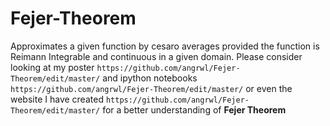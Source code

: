 # Fejer-Theorem
Approximates a given function by cesaro averages provided the function is Reimann Integrable and continuous in a given domain. 
Please consider looking at my poster `https://github.com/angrwl/Fejer-Theorem/edit/master/` and ipython notebooks `https://github.com/angrwl/Fejer-Theorem/edit/master/` or even the website I have created `https://github.com/angrwl/Fejer-Theorem/edit/master/` for a better understanding of **Fejer Theorem** 
